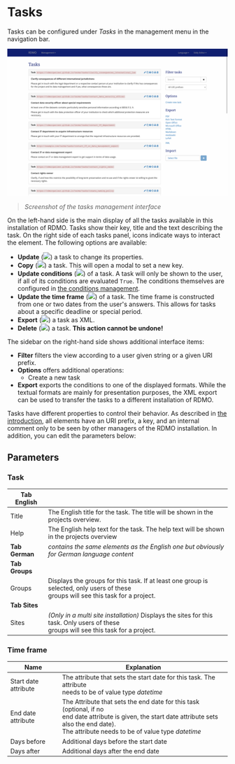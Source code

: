 # Tasks

Tasks can be configured under *Tasks* in the management menu in the navigation bar.

![](../_static/img/screens/tasks.png)
> *Screenshot of the tasks management interface*

On the left-hand side is the main display of all the tasks available in this installation of RDMO. Tasks show their key, title and the text describing the task. On the right side of each tasks panel, icons indicate ways to interact the element. The following options are available:

* **Update** (![](../_static/img/icons/update.png)) a task to change its properties.
* **Copy** (![](../_static/img/icons/copy.png)) a task. This will open a modal to set a new key.
* **Update conditions** (![](../_static/img/icons/conditions.png)) of a task. A task will only be shown to the user, if all of its conditions are evaluated `True`. The conditions themselves are configured in [the conditions management](../management/conditions.html).
* **Update the time frame** (![](../_static/img/icons/timeframe.png)) of a task. The time frame is constructed from one or two dates from the user's answers. This allows for tasks about a specific deadline or special period.
* **Export** (![](../_static/img/icons/export.png)) a task as XML.
* **Delete** (![](../_static/img/icons/delete.png)) a task. **This action cannot be undone!**

The sidebar on the right-hand side shows additional interface items:

* **Filter** filters the view according to a user given string or a given URI prefix.
* **Options** offers additional operations:
  * Create a new task
* **Export** exports the conditions to one of the displayed formats. While the textual formats are mainly for presentation purposes, the XML export can be used to transfer the tasks to a different installation of RDMO.

Tasks have different properties to control their behavior. As described in [the introduction](index.html), all elements have an URI prefix, a key, and an internal comment only to be seen by other managers of the RDMO installation. In addition, you can edit the parameters below:

## Parameters

### Task

|**Tab English**||
|-|-|
|Title|The English title for the task. The title will be shown in the projects overview.|
|Help|The English help text for the task. The help text will be shown in the projects overview|
|**Tab German**|*contains the same elements as the English one but obviously for German language content*|
|**Tab Groups**|
|Groups|Displays the groups for this task. If at least one group is selected, only users of these<br> groups will see this task for a project.|
|**Tab Sites**|
|Sites| *(Only in a multi site installation)* Displays the sites for this task. Only users of these<br> groups will see this task for a project.|

### Time frame

|Name|Explanation|
|-|-|
|Start date attribute|The attribute that sets the start date for this task. The attribute<br>needs to be of value type *datetime*|
|End date attribute|The Attribute that sets the end date for this task (optional, if no<br>end date attribute is given, the start date attribute sets also the end date).<br>The attribute needs to be of value type *datetime*|
|Days before|Additional days before the start date|
|Days after|Additional days after the end date|
